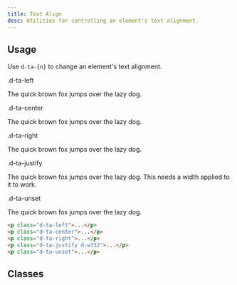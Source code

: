 ```yaml
---
title: Text Align
desc: Utilities for controlling an element's text alignment.
---
```


## Usage

Use `d-ta-{n}` to change an element's text alignment.

<code-well-header class="d-p24 d-bgc-purple-100 d-bgo50 d-w100p d-hmn102 d-of-auto" custom>
  <div class="d-d-grid d-gg16 d-ai-center lg:d-fs-100" style="grid-template-columns: 10rem 1fr">
    <div class="d-ff-mono d-fc-purple-400">.d-ta-left</div>
    <div><p class="d-ta-left d-fc-orange d-pr12">The quick brown fox jumps over the lazy dog.</p></div>
    <div class="d-ff-mono d-fc-purple-400">.d-ta-center</div>
    <div><p class="d-ta-center d-fc-orange d-pr12">The quick brown fox jumps over the lazy dog.</p></div>
    <div class="d-ff-mono d-fc-purple-400">.d-ta-right</div>
    <div><p class="d-ta-right d-fc-orange d-pr12">The quick brown fox jumps over the lazy dog.</p></div>
    <div class="d-ff-mono d-fc-purple-400">.d-ta-justify</div>
    <div><p class="d-ta-justify d-fc-orange d-pr12 d-w332">The quick brown fox jumps over the lazy dog. This needs a width applied to it to work.</p></div>
    <div class="d-ff-mono d-fc-purple-400">.d-ta-unset</div>
    <div><p class="d-ta-unset d-fc-orange d-pr12">The quick brown fox jumps over the lazy dog.</p></div>
  </div>
</code-well-header>

```html
<p class="d-ta-left">...</p>
<p class="d-ta-center">...</p>
<p class="d-ta-right">...</p>
<p class="d-ta-justify d-w332">...</p>
<p class="d-ta-unset">...</p>
```

<script setup>
  import { align } from '@data/type.json';
</script>

## Classes

<utility-class-table>
  <template #content>
    <tbody>
      <tr v-for="i in align">
        <th class="d-ff-mono d-fc-purple-400 d-fw-normal d-fs-100">.d-ta-{{ i }}</th>
        <td class="d-ff-mono d-fc-orange d-fs-100">text-align: {{ i }} !important;</td>
      </tr>
    </tbody>
  </template>
</utility-class-table>
